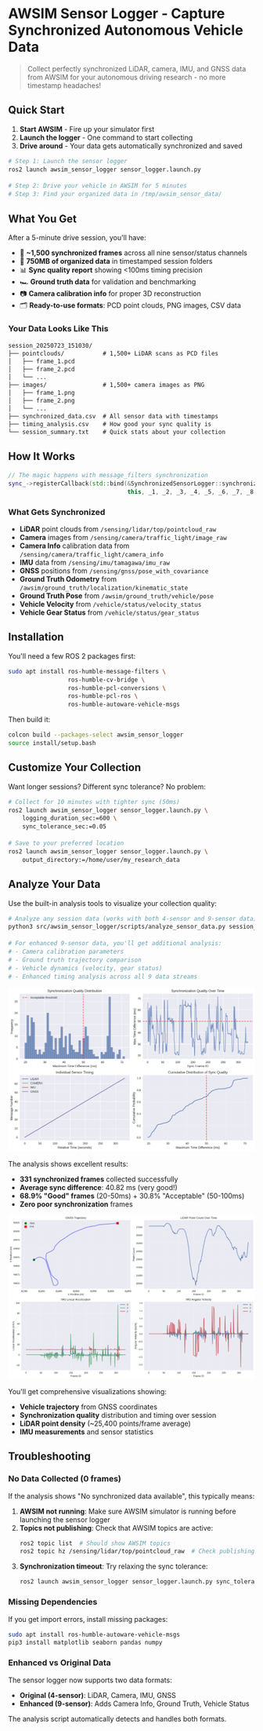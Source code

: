 # AWSIM Sensor Logger - Capture Synchronized Autonomous Vehicle Data

> Collect perfectly synchronized LiDAR, camera, IMU, and GNSS data from AWSIM for your autonomous driving research - no more timestamp headaches!

## Quick Start

1. **Start AWSIM** - Fire up your simulator first
2. **Launch the logger** - One command to start collecting
3. **Drive around** - Your data gets automatically synchronized and saved

```bash
# Step 1: Launch the sensor logger
ros2 launch awsim_sensor_logger sensor_logger.launch.py

# Step 2: Drive your vehicle in AWSIM for 5 minutes
# Step 3: Find your organized data in /tmp/awsim_sensor_data/
```

## What You Get

After a 5-minute drive session, you'll have:

- 🎯 **~1,500 synchronized frames** across all nine sensor/status channels
- 📁 **750MB of organized data** in timestamped session folders  
- 📊 **Sync quality report** showing <100ms timing precision
- 🏎️ **Ground truth data** for validation and benchmarking
- 📷 **Camera calibration info** for proper 3D reconstruction
- 🗂️ **Ready-to-use formats**: PCD point clouds, PNG images, CSV data

### Your Data Looks Like This

```
session_20250723_151030/
├── pointclouds/           # 1,500+ LiDAR scans as PCD files
│   ├── frame_1.pcd
│   ├── frame_2.pcd
│   └── ...
├── images/                # 1,500+ camera images as PNG
│   ├── frame_1.png  
│   ├── frame_2.png
│   └── ...
├── synchronized_data.csv  # All sensor data with timestamps
├── timing_analysis.csv    # How good your sync quality is
└── session_summary.txt    # Quick stats about your collection
```

## How It Works

```cpp
// The magic happens with message_filters synchronization
sync_->registerCallback(std::bind(&SynchronizedSensorLogger::synchronized_callback, 
                                  this, _1, _2, _3, _4, _5, _6, _7, _8, _9));
```

### What Gets Synchronized
- **LiDAR** point clouds from `/sensing/lidar/top/pointcloud_raw`
- **Camera** images from `/sensing/camera/traffic_light/image_raw`  
- **Camera Info** calibration data from `/sensing/camera/traffic_light/camera_info`
- **IMU** data from `/sensing/imu/tamagawa/imu_raw`
- **GNSS** positions from `/sensing/gnss/pose_with_covariance`
- **Ground Truth Odometry** from `/awsim/ground_truth/localization/kinematic_state`
- **Ground Truth Pose** from `/awsim/ground_truth/vehicle/pose`
- **Vehicle Velocity** from `/vehicle/status/velocity_status`
- **Vehicle Gear Status** from `/vehicle/status/gear_status`

## Installation

You'll need a few ROS 2 packages first:

```bash
sudo apt install ros-humble-message-filters \
                 ros-humble-cv-bridge \
                 ros-humble-pcl-conversions \
                 ros-humble-pcl-ros \
                 ros-humble-autoware-vehicle-msgs
```

Then build it:

```bash
colcon build --packages-select awsim_sensor_logger
source install/setup.bash
```

## Customize Your Collection

Want longer sessions? Different sync tolerance? No problem:

```bash
# Collect for 10 minutes with tighter sync (50ms)
ros2 launch awsim_sensor_logger sensor_logger.launch.py \
    logging_duration_sec:=600 \
    sync_tolerance_sec:=0.05

# Save to your preferred location
ros2 launch awsim_sensor_logger sensor_logger.launch.py \
    output_directory:=/home/user/my_research_data
```

## Analyze Your Data

Use the built-in analysis tools to visualize your collection quality:

```bash
# Analyze any session data (works with both 4-sensor and 9-sensor data)
python3 src/awsim_sensor_logger/scripts/analyze_sensor_data.py session_20250723_162558/ --plots

# For enhanced 9-sensor data, you'll get additional analysis:
# - Camera calibration parameters
# - Ground truth trajectory comparison  
# - Vehicle dynamics (velocity, gear status)
# - Enhanced timing analysis across all 9 data streams
```

![Synchronization analysis showing timing quality](docs/synchronization_analysis.png)

The analysis shows excellent results:
- **331 synchronized frames** collected successfully
- **Average sync difference**: 40.82 ms (very good!)
- **68.9% "Good" frames** (20-50ms) + 30.8% "Acceptable" (50-100ms)
- **Zero poor synchronization** frames

![Sensor data analysis showing trajectory and measurements](docs/sensor_data_analysis.png)

You'll get comprehensive visualizations showing:
- **Vehicle trajectory** from GNSS coordinates
- **Synchronization quality** distribution and timing over session
- **LiDAR point density** (~25,400 points/frame average)
- **IMU measurements** and sensor statistics

## Troubleshooting

### No Data Collected (0 frames)

If the analysis shows "No synchronized data available", this typically means:

1. **AWSIM not running**: Make sure AWSIM simulator is running before launching the sensor logger
2. **Topics not publishing**: Check that AWSIM topics are active:
   ```bash
   ros2 topic list  # Should show AWSIM topics
   ros2 topic hz /sensing/lidar/top/pointcloud_raw  # Check publishing rate
   ```
3. **Synchronization timeout**: Try relaxing the sync tolerance:
   ```bash
   ros2 launch awsim_sensor_logger sensor_logger.launch.py sync_tolerance_sec:=0.2
   ```

### Missing Dependencies

If you get import errors, install missing packages:
```bash
sudo apt install ros-humble-autoware-vehicle-msgs
pip3 install matplotlib seaborn pandas numpy
```

### Enhanced vs Original Data

The sensor logger now supports two data formats:
- **Original (4-sensor)**: LiDAR, Camera, IMU, GNSS
- **Enhanced (9-sensor)**: Adds Camera Info, Ground Truth, Vehicle Status

The analysis script automatically detects and handles both formats.
